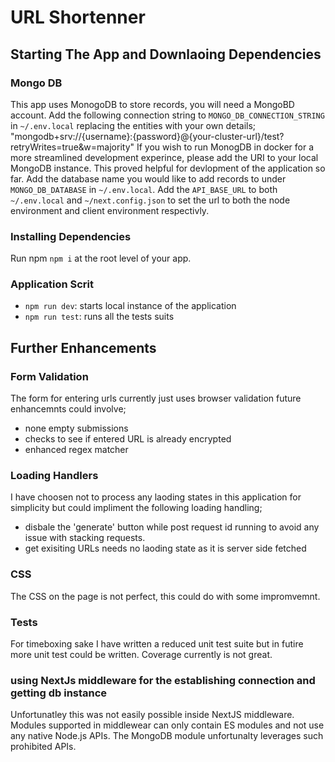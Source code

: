 # URL Shortenner

## Starting The App and Downlaoing Dependencies
### Mongo DB
This app uses MonogoDB to store records, you will need a MongoBD account.
Add the following connection string to `MONGO_DB_CONNECTION_STRING` in `~/.env.local` replacing the entities with your own details; "mongodb+srv://\{username\}:\{password\}@\{your-cluster-url\}/test?retryWrites=true&w=majority"
If you wish to run MonogDB in docker for a more streamlined development experince, please add the URI to your local MongoDB instance. This proved helpful for devlopment of the application so far.
Add the database name you would like to add records to under `MONGO_DB_DATABASE` in `~/.env.local`.
Add the `API_BASE_URL` to both `~/.env.local` and `~/next.config.json` to set the url to both the node environment and client environment respectivly.
### Installing Dependencies
Run npm `npm i` at the root level of your app.
### Application Scrit
- `npm run dev`: starts local instance of the application
- `npm run test`: runs all the tests suits

## Further Enhancements
### Form Validation
The form for entering urls currently just uses browser validation future enhancemnts could involve;
- none empty submissions
- checks to see if entered URL is already encrypted
- enhanced regex matcher
### Loading Handlers
I have choosen not to process any laoding states in this application for simplicity but could impliment the following loading handling;
- disbale the 'generate' button while post request id running to avoid any issue with stacking requests.
- get exisiting URLs needs no laoding state as it is server side fetched
### CSS
The CSS on the page is not perfect, this could do with some impromvemnt.
### Tests
For timeboxing sake I have written a reduced unit test suite but in futire more unit test could be written. Coverage currently is not great.
### using NextJs middleware for the establishing connection and getting db instance
Unfortunatley this was not easily possible inside NextJS middleware. Modules supported in middlewear can only contain ES modules and not use any native Node.js APIs. The MongoDB module unfortunalty leverages such prohibited APIs.

